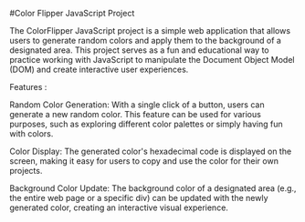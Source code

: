 
#Color Flipper JavaScript Project

The ColorFlipper JavaScript project is a simple web application that allows users to generate random colors and apply them to the background of a designated area. 
This project serves as a fun and educational way to practice working with JavaScript to manipulate the Document Object Model (DOM) and create interactive user experiences.

Features :

Random Color Generation: With a single click of a button, users can generate a new random color. This feature can be used for various purposes, such as exploring different color palettes or simply having fun with colors.

Color Display: The generated color's hexadecimal code is displayed on the screen, making it easy for users to copy and use the color for their own projects.

Background Color Update: The background color of a designated area (e.g., the entire web page or a specific div) can be updated with the newly generated color, creating an interactive visual experience.
